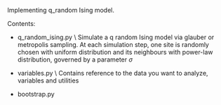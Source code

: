 Implementing q_random Ising model.

Contents:

- q_random_ising.py \\
    Simulate a q random Ising model via glauber or metropolis sampling. At each simulation step, one site is randomly chosen with uniform distribution and its neighbours
    with power-law distribution, governed by a parameter  $\sigma$

- variables.py \\
    Contains reference to the data you want to analyze, variables and utilities
    
- bootstrap.py
    
